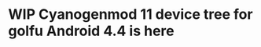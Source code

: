WIP Cyanogenmod 11 device tree for golfu
Android 4.4 is here
============================================
